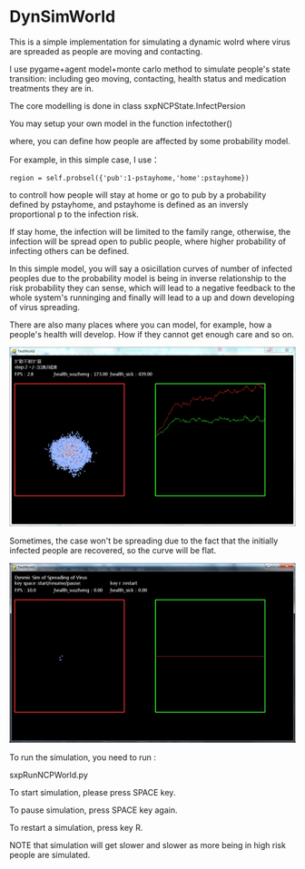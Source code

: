 # DynSimWorld

This is a simple implementation for simulating a dynamic wolrd where virus are spreaded as people are moving and contacting.

I use pygame+agent model+monte carlo method to simulate people's state transition: including geo moving, contacting, health status and medication treatments they are in.

The core modelling is done in class sxpNCPState.InfectPersion

You may setup your own model in the function infectother()

where, you can define how people are affected by some probability model.

For example, in this simple case, I use：
    
    region = self.probsel({'pub':1-pstayhome,'home':pstayhome})

to controll how people will stay at home or go to pub by a probability defined by pstayhome, and pstayhome is defined as an inversly proportional p to the infection risk.

If stay home, the infection will be limited to the family range, otherwise, the infection will be spread open to public people, where higher probability of infecting others can be defined.

In this simple model, you will say a osicillation curves of number of infected peoples due to the probability model is being in inverse relationship to the risk probability they can sense, which will lead to a negative feedback to the whole system's runninging and finally will lead to a up and down developing of virus spreading.

There are also many places where you can model, for example, how a people's health will develop. How if they cannot get enough care and so on.

![alt simulation result](./jpg/2020-12-21_9-43-35.png)

Sometimes, the case won't be spreading due to the fact that the initially infected people are recovered, so the curve will be flat.

![alt simulation result](./jpg/2020-12-21_10-22-06.png)

To run the simulation, you need to run :

sxpRunNCPWorld.py

To start simulation, please press SPACE key.

To pause simulation, press SPACE key again.

To restart a simulation, press key R.

NOTE that simulation will get slower and slower as more being in high risk people are simulated.
